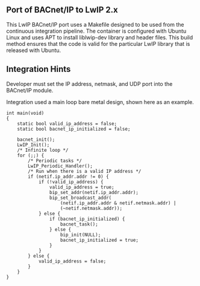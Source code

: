 ## Port of BACnet/IP to LwIP 2.x

This LwIP BACnet/IP port uses a Makefile designed to be used from
the continuous integration pipeline. The container is configured with
Ubuntu Linux and uses APT to install liblwip-dev library and header files.
This build method ensures that the code is valid for the particular LwIP
library that is released with Ubuntu.

## Integration Hints

Developer must set the IP address, netmask, and UDP port into the BACnet/IP module.

Integration used a main loop bare metal design, shown here as an example.

    int main(void)
    {
        static bool valid_ip_address = false;
        static bool bacnet_ip_initialized = false;

        bacnet_init();
        LwIP_Init();
        /* Infinite loop */
        for (;;) {
            /* Periodic tasks */
            LwIP_Periodic_Handler();
            /* Run when there is a valid IP address */
            if (netif.ip_addr.addr != 0) {
                if (!valid_ip_address) {
                    valid_ip_address = true;
                    bip_set_addr(netif.ip_addr.addr);
                    bip_set_broadcast_addr(
                        (netif.ip_addr.addr & netif.netmask.addr) |
                        (~netif.netmask.addr));
                } else {
                    if (bacnet_ip_initialized) {
                        bacnet_task();
                    } else {
                        bip_init(NULL);
                        bacnet_ip_initialized = true;
                    }
                }
            } else {
                valid_ip_address = false;
            }
        }
    }
